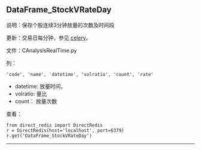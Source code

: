 ## DataFrame_StockVRateDay

说明：保存个股连续3分钟放量的次数及时间段

更新：交易日每分钟，参见 [celery](celery.md)。

文件：CAnalysisRealTime.py

列：

```
'code', 'name', 'datetime', 'volratio', 'count', 'rate'
```

- datetime: 放量时间，
- volratio: 量比
- count： 放量次数


查看：

```
from direct_redis import DirectRedis
r = DirectRedis(host='localhost', port=6379)
r.get('DataFrame_StockVRateDay')
```

---






